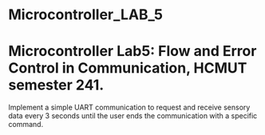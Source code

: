 # Microcontroller_LAB_5
# Microcontroller Lab5: Flow and Error Control in Communication, HCMUT semester 241.
Implement a simple UART communication to request and receive sensory data every 3 seconds until the user ends the communication with a specific command.
